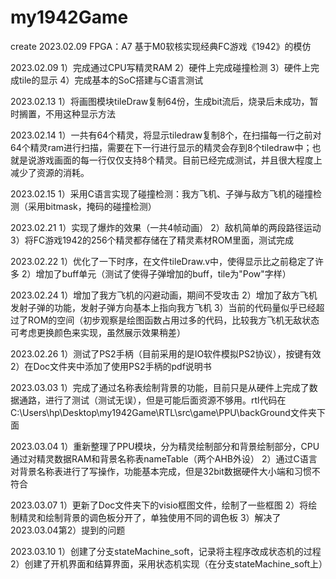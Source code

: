 # my1942Game

create 2023.02.09
FPGA：A7
基于M0软核实现经典FC游戏《1942》的模仿

2023.02.09
	1）完成通过CPU写精灵RAM
	2）硬件上完成碰撞检测
	3）硬件上完成tile的显示
	4）完成基本的SoC搭建与C语言测试

2023.02.13
	1）将画图模块tileDraw复制64份，生成bit流后，烧录后未成功，暂时搁置，不用这种显示方法

2023.02.14
	1）一共有64个精灵，将显示tiledraw复制8个，在扫描每一行之前对64个精灵ram进行扫描，需要在下一行进行显示的精灵会存到8个tiledraw中；也就是说游戏画面的每一行仅仅支持8个精灵。目前已经完成测试，并且很大程度上减少了资源的消耗。

2023.02.15
	1）采用C语言实现了碰撞检测：我方飞机、子弹与敌方飞机的碰撞检测（采用bitmask，掩码的碰撞检测）

2023.02.21
	1）实现了爆炸的效果（一共4帧动画）
	2）敌机简单的两段路径运动
	3）将FC游戏1942的256个精灵都存储在了精灵素材ROM里面，测试完成

2023.02.22
	1）优化了一下时序，在文件tileDraw.v中，使得显示比之前稳定了许多
	2）增加了buff单元（测试了使得子弹增加的buff，tile为"Pow"字样）

2023.02.24
	1）增加了我方飞机的闪避动画，期间不受攻击
	2）增加了敌方飞机发射子弹的功能，发射子弹方向基本上指向我方飞机
	3）当前的代码量似乎已经超过了ROM的空间（初步观察是绘图函数占用过多的代码，比较我方飞机无敌状态可考虑更换颜色来实现，虽然展示效果稍差）

2023.02.26
	1）测试了PS2手柄（目前采用的是IO软件模拟PS2协议），按键有效
	2）在Doc文件夹中添加了使用PS2手柄的pdf说明书

2023.03.03
	1）完成了通过名称表绘制背景的功能，目前只是从硬件上完成了数据通路，进行了测试（测试无误），但是可能后面资源不够用。rtl代码在C:\Users\hp\Desktop\my1942Game\RTL\src\game\PPU\backGround文件夹下面

2023.03.04
	1）重新整理了PPU模块，分为精灵绘制部分和背景绘制部分，CPU通过对精灵数据RAM和背景名称表nameTable（两个AHB外设）
	2）通过C语言对背景名称表进行了写操作，功能基本完成，但是32bit数据硬件大小端和习惯不符合

2023.03.07
	1）更新了Doc文件夹下的visio框图文件，绘制了一些框图
	2）将绘制精灵和绘制背景的调色板分开了，单独使用不同的调色板
	3）解决了2023.03.04第2）提到的问题

2023.03.10
	1）创建了分支stateMachine_soft，记录将主程序改成状态机的过程
	2）创建了开机界面和结算界面，采用状态机实现（在分支stateMachine_soft上）